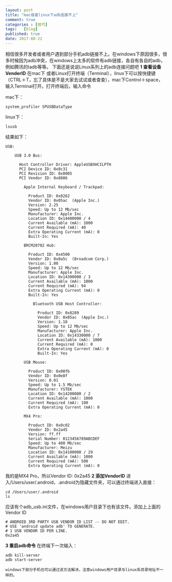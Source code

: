 ```yaml
---
layout: post
title: "mac或者linux下adb连接不上"
comment: true
categories : [技巧]
tags:   [blog]
published: true
date: 2017-08-22
---
```



相信很多开发者或者用户遇到部分手机adb链接不上。在windows下原因很多，很多时候因为adb冲突，在windows上太多的软件有adb链接，各自有各自的adb，例如腾讯的tadb等等。
	下面还是说说Linux系列上的adb连接问题吧
	**1 查看设备VenderID**
	在mac下 或者Linux打开终端（Terminal），linux下可以按快捷键（CTRL＋T，忘了具体是不是大家去试试或者查查），mac下Control＋space，输入Terminal打开。打开终端后，输入命令
	
mac下：
```
system_profiler SPUSBDataType
```
linux下：

```
lsusb
```
结果如下：

```
USB:

    USB 3.0 Bus:

      Host Controller Driver: AppleUSBXHCILPTH
      PCI Device ID: 0x8c31 
      PCI Revision ID: 0x0005 
      PCI Vendor ID: 0x8086 

        Apple Internal Keyboard / Trackpad:

          Product ID: 0x0262
          Vendor ID: 0x05ac  (Apple Inc.)
          Version: 2.25
          Speed: Up to 12 Mb/sec
          Manufacturer: Apple Inc.
          Location ID: 0x14400000 / 4
          Current Available (mA): 1000
          Current Required (mA): 40
          Extra Operating Current (mA): 0
          Built-In: Yes

        BRCM20702 Hub:

          Product ID: 0x4500
          Vendor ID: 0x0a5c  (Broadcom Corp.)
          Version: 1.00
          Speed: Up to 12 Mb/sec
          Manufacturer: Apple Inc.
          Location ID: 0x14300000 / 3
          Current Available (mA): 1000
          Current Required (mA): 94
          Extra Operating Current (mA): 0
          Built-In: Yes

            Bluetooth USB Host Controller:

              Product ID: 0x8289
              Vendor ID: 0x05ac  (Apple Inc.)
              Version: 1.18
              Speed: Up to 12 Mb/sec
              Manufacturer: Apple Inc.
              Location ID: 0x14330000 / 7
              Current Available (mA): 1000
              Current Required (mA): 0
              Extra Operating Current (mA): 0
              Built-In: Yes

        USB Mouse:

          Product ID: 0x00fb
          Vendor ID: 0x0e8f
          Version: 0.01
          Speed: Up to 1.5 Mb/sec
          Manufacturer: YSTEK
          Location ID: 0x14200000 / 2
          Current Available (mA): 1000
          Current Required (mA): 100
          Extra Operating Current (mA): 0

        MX4 Pro:

          Product ID: 0x0c02
          Vendor ID: 0x2a45
          Version: ff.ff
          Serial Number: 0123456789ABCDEF
          Speed: Up to 480 Mb/sec
          Manufacturer: Meizu
          Location ID: 0x14100000 / 29
          Current Available (mA): 1000
          Current Required (mA): 500
          Extra Operating Current (mA): 0

```
我的是MX4 Pro，所以Vendor ID: 0x2a45
**2 添加VendorID**
进入/Users/user/.android，.android为隐藏文件夹，可以通过终端进入直接：

```
cd /Users/user/.android
ls
```
应该有个adb_usb.ini文件，在windows用户目录下也有该文件。添加上上面的Vendor ID

```
# ANDROID 3RD PARTY USB VENDOR ID LIST -- DO NOT EDIT.  
# USE 'android update adb' TO GENERATE.  
# 1 USB VENDOR ID PER LINE.  
0x2a45
```

**3 重启adb命令**
在终端下一次输入：

```
adb kill-server  
adb start-server  
```


	windows下部分手机也可以通过该方法解决，注意windows用户目录与linux系目录地址不一样的。
